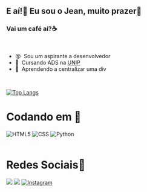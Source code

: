 ## E aí!👋 Eu sou o Jean, muito prazer🤠
### Vai um café aí?☕

<br>

- 😵&nbsp; Sou um aspirante a desenvolvedor
- 🤖&nbsp; Cursando ADS na <a href="https://www.unip.br">UNIP</a>
- 🤔&nbsp; Aprendendo a centralizar uma div


<br>

[![Top Langs](https://github-readme-stats.vercel.app/api/top-langs/?username=VenciguerJ&layout=compact)](https://github.com/anuraghazra/github-readme-stats)

# Codando em 👾

<div display="inline-block">
    <img align="center" alt="HTML5" src="https://img.shields.io/badge/HTML5-E34F26?style=for-the-badge&logo=html5&logoColor=white">
    <img align="center" alt="CSS" src="https://img.shields.io/badge/CSS3-1572B6?style=for-the-badge&logo=css3&logoColor=white">
    <img align="center" alt="Python" src="https://img.shields.io/badge/Python-14354C?style=for-the-badge&logo=python&logoColor=white">
</div>

<br>

# Redes Sociais📱

<a href= "https://www.linkedin.com/in/vencigueri/" target="_blank"><img src="https://img.shields.io/badge/-LinkedIn-%230077B5?style=for-the-badge&logo=linkedin&logoColor=white" target="_blank"></a>
<a href = "mailto:jeanpedrosilva24@gmail.com"><img src="https://img.shields.io/badge/Gmail-D14836?style=for-the-badge&logo=gmail&logoColor=white" target="_blank"></a>
[![Instagram](https://img.shields.io/badge/Instagram-E4405F?style=for-the-badge&logo=instagram&logoColor=white)](https://www.instagram.com/ovencigueri/)
